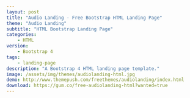 ```yaml
---
layout: post
title: "Audio Landing - Free Bootstrap HTML Landing Page"
theme: "Audio Landing"
subtitle: "HTML Bootstrap Landing Page"          
categories:
    - HTML
version:
    - Bootstrap 4
tags: 
    - landing-page
description: "A Bootstrap 4 HTML landing page template."
image: /assets/img/themes/audiolanding-html.jpg
demo: http://www.themepush.com/freethemes/audiolanding/index.html
download: https://gum.co/free-audiolanding-html?wanted=true
---
```

